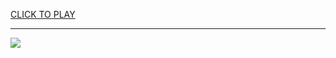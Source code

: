 
<a href="https://premium76.site?title=games_that_are_unblocked_on_school_computers&ref=13M">CLICK TO PLAY</a></h3>
<hr>

<a href="https://premium76.site?title=games_that_are_unblocked_on_school_computers&ref=13M"><img src="https://clearcache.store/games.png"></a>


